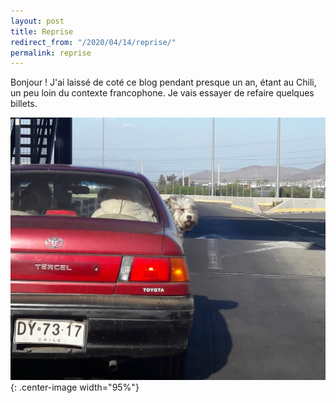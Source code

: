 ```yaml
---
layout: post
title: Reprise
redirect_from: "/2020/04/14/reprise/"
permalink: reprise
---
```


Bonjour ! J'ai laissé de coté ce blog pendant presque un an, étant au Chili, 
un peu loin du contexte francophone. Je vais essayer de refaire quelques billets. 


![](assets/chien.jpg){: .center-image width="95%"}



